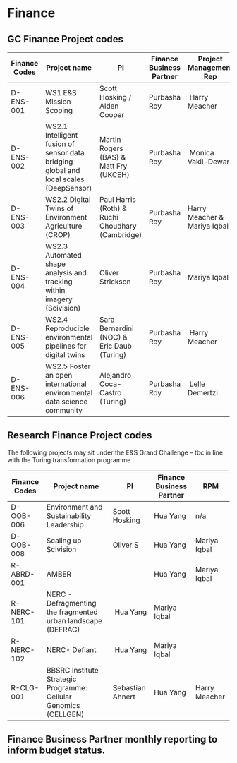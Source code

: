 # Finance
## GC Finance Project codes

| Finance Codes | Project name                                                                          | PI                                               | Finance Business Partner | Project Management Rep       |
| ------------- | ------------------------------------------------------------------------------------- | ------------------------------------------------ | ------------------------ | ---------------------------- |
| D-ENS-001     | WS1 E&S Mission Scoping                                                               | Scott Hosking / Alden Cooper                     | Purbasha Roy             |  Harry Meacher               |
| D-ENS-002     | WS2.1 Intelligent fusion of sensor data bridging global and local scales (DeepSensor) | Martin Rogers (BAS) & Matt Fry (UKCEH)           | Purbasha Roy             |  Monica Vakil-Dewar          |
| D-ENS-003     | WS2.2 Digital Twins of Environment Agriculture (CROP)                                 | Paul Harris (Roth) & Ruchi Choudhary (Cambridge) | Purbasha Roy             | Harry Meacher & Mariya Iqbal |
| D-ENS-004     | WS2.3 Automated shape analysis and tracking within imagery (Scivision)                | Oliver Strickson                                 | Purbasha Roy             | Mariya Iqbal                 |
| D-ENS-005     | WS2.4 Reproducible environmental pipelines for digital twins                          | Sara Bernardini (NOC) & Eric Daub (Turing)       | Purbasha Roy             |  Harry Meacher               |
| D-ENS-006     | WS2.5 Foster an open international environmental data science community               | Alejandro Coca-Castro (Turing)                   | Purbasha Roy             |  Lelle Demertzi              |

## Research Finance Project codes

The following projects may sit under the E&S Grand Challenge – tbc in line with the Turing transformation programme 

| Finance Codes | Project name                                                     | PI               | Finance Business Partner | RPM           |
| ------------- | ---------------------------------------------------------------- | ---------------- | ------------------------ | ------------- |
| D-OOB-006     | Environment and Sustainability Leadership                        | Scott Hosking    | Hua Yang                 | n/a           |
| D-OOB-008     | Scaling up Scivision                                             | Oliver S         | Hua Yang                 | Mariya Iqbal  |
| R-ABRD-001    | AMBER                                                            |                  | Hua Yang                 | Mariya Iqbal  |
| R-NERC-101    | NERC - Defragmenting the fragmented urban landscape (DEFRAG)     |  Hua Yang        | Mariya Iqbal             |
| R-NERC-102    | NERC- Defiant                                                    |  Hua Yang        | Mariya Iqbal             |
| R-CLG-001     | BBSRC Institute Strategic Programme: Cellular Genomics (CELLGEN) | Sebastian Ahnert | Hua Yang                 | Harry Meacher |


## Finance Business Partner monthly reporting to inform budget status.


